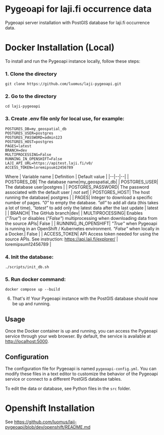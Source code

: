 

# Pygeoapi for laji.fi occurrence data
Pygeoapi server installation with PostGIS database for laji.fi occurrence data.

# Docker Installation (Local)
To install and run the Pygeoapi instance locally, follow these steps:

### 1. Clone the directory
```
git clone https://github.com/luomus/laji-pygeoapi.git
```

### 2. Go to the directory
```
cd laji-pygeoapi
```

### 3. Create .env file only for local use, for example:
```
POSTGRES_DB=my_geospatial_db
POSTGRES_USER=postgres
POSTGRES_PASSWORD=admin123
POSTGRES_HOST=postgres
PAGES=latest
BRANCH=dev
MULTIPROCESSING=False
RUNNING_IN_OPENSHIFT=False
LAJI_API_URL=https://apitest.laji.fi/v0/
ACCESS_TOKEN=loremipsum12456789
```
Where
| Variable name | Definition | Default value |
|--|--|--|
| POSTGRES_DB| The database name|my_geospatial_db|
| POSTGRES_USER| The database user|postgres |
| POSTGRES_PASSWORD| The password associated with the default user | *not set*|
| POSTGRES_HOST| The host running the database| postgres |
| PAGES| Integer to download a specific number of pages. *"0"* to empty the database. *"all"* to add all data (this takes a lot of time), *"latest"* to add only the latest data after the last update | latest |
| BRANCH| The GitHub branch|dev|
| MULTIPROCESSING| Enables (*"True"*) or disables (*"False"*) multiprocessing when downloading data from the source APIs| False               |
| RUNNING_IN_OPENSHIFT| *"True"* when Pygeoapi is running in an OpenShift / Kubernetes environment. *"False"* when locally in a Docker.| False |
| ACCESS_TOKEN| API Access token needed for using the source APIs. See instruction: https://api.laji.fi/explorer/ | loremipsum12456789 |

### 4. Init the database:
```
./scripts/init_db.sh
```

### 5. Run docker command:
```
docker compose up --build
```

6. That's it! Your Pygeoapi instance with the PostGIS  database should now be up and running.

## Usage
Once the Docker container is up and running, you can access the Pygeoapi service through your web browser. By default, the service is available at [http://localhost:5000](http://localhost:5000).

## Configuration
The configuration file for Pygeoapi is named `pygeoapi-config.yml`. You can modify these files in a text editor to customize the behavior of the Pygeoapi service or connect to a different PostGIS database tables.

To edit the data or database, see Python files in the `src` folder. 

# Openshift Installation
See https://github.com/luomus/laji-pygeoapi/blob/dev/openshift/README.md
